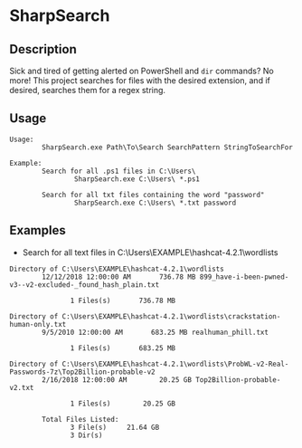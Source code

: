 # SharpSearch

## Description

Sick and tired of getting alerted on PowerShell and `dir` commands? No more! This project searches for files with the desired extension, and if desired, searches them for a regex string.

## Usage

```
Usage:
        SharpSearch.exe Path\To\Search SearchPattern StringToSearchFor

Example:
        Search for all .ps1 files in C:\Users\
                SharpSearch.exe C:\Users\ *.ps1

        Search for all txt files containing the word "password"
                SharpSearch.exe C:\Users\ *.txt password
```

## Examples

- Search for all text files in C:\Users\EXAMPLE\hashcat-4.2.1\wordlists

```
Directory of C:\Users\EXAMPLE\hashcat-4.2.1\wordlists
        12/12/2018 12:00:00 AM       736.78 MB 899_have-i-been-pwned-v3--v2-excluded-_found_hash_plain.txt

               1 Files(s)       736.78 MB

Directory of C:\Users\EXAMPLE\hashcat-4.2.1\wordlists\crackstation-human-only.txt
        9/5/2010 12:00:00 AM       683.25 MB realhuman_phill.txt

               1 Files(s)       683.25 MB

Directory of C:\Users\EXAMPLE\hashcat-4.2.1\wordlists\ProbWL-v2-Real-Passwords-7z\Top2Billion-probable-v2
        2/16/2018 12:00:00 AM        20.25 GB Top2Billion-probable-v2.txt

               1 Files(s)        20.25 GB

        Total Files Listed:
               3 File(s)     21.64 GB
               3 Dir(s)
```



